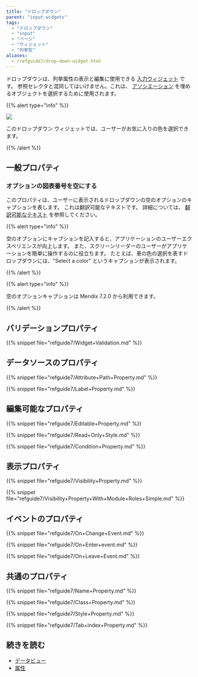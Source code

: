 ```yaml
---
title: "ドロップダウン"
parent: "input-widgets"
tags:
  - "ドロップダウン"
  - "input"
  - "ページ"
  - "ウィジェット"
  - "列挙型"
aliases:
  - /refguide7/drop-down-widget.html
---
```


ドロップダウンは、列挙属性の表示と編集に使用できる [入力ウィジェット](input-widgets) です。 参照セレクタと混同してはいけません。これは、 [アソシエーション](associations) を埋めるオブジェクトを選択するために使用されます。

{{% alert type="info" %}}

 ![](attachments/pages/drop-down.png)

このドロップダウン ウィジェットでは、ユーザーがお気に入りの色を選択できます。

{{% /alert %}}

## 一般プロパティ

### オプションの図表番号を空にする

このプロパティは、ユーザーに表示されるドロップダウンの空のオプションのキャプションを表します。 これは翻訳可能なテキストです。 詳細については、 [翻訳可能なテキスト](translatable-texts) を参照してください。

{{% alert type="info" %}}

空のオプションにキャプションを記入すると、アプリケーションのユーザーエクスペリエンスが向上します。 また、スクリーンリーダーのユーザーがアプリケーションを簡単に操作するのに役立ちます。 たとえば、車の色の選択を表すドロップダウンには、"Select a color" というキャプションが表示されます。

{{% /alert %}}

{{% alert type="info" %}}

空のオプションキャプションは Mendix 7.2.0 から利用できます。

{{% /alert %}}

## バリデーションプロパティ

{{% snippet file="refguide7/Widget+Validation.md" %}}

## データソースのプロパティ

{{% snippet file="refguide7/Attribute+Path+Property.md" %}}

{{% snippet file="refguide7/Label+Property.md" %}}

## 編集可能なプロパティ

{{% snippet file="refguide7/Editable+Property.md" %}}

{{% snippet file="refguide7/Read+Only+Style.md" %}}

{{% snippet file="refguide7/Condition+Property.md" %}}

## 表示プロパティ

{{% snippet file="refguide7/Visibility+Property.md" %}}

{{% snippet file="refguide7/Visibility+Property+With+Module+Roles+Simple.md" %}}

## イベントのプロパティ

{{% snippet file="refguide7/On+Change+Event.md" %}}

{{% snippet file="refguide7/On+Enter+event.md" %}}

{{% snippet file="refguide7/On+Leave+Event.md" %}}

## 共通のプロパティ

{{% snippet file="refguide7/Name+Property.md" %}}

{{% snippet file="refguide7/Class+Property.md" %}}

{{% snippet file="refguide7/Style+Property.md" %}}

{{% snippet file="refguide7/Tab+index+Property.md" %}}

## 続きを読む

*   [データビュー](data-view)
*   [属性](attributes)
